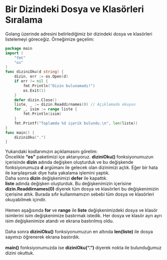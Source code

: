 # Bir Dizindeki Dosya ve Klasörleri Sıralama

Golang üzerinde adresini belirlediğimiz bir dizindeki dosya ve klasörleri listelemeyi göreceğiz. Örneğimize geçelim:

```go
package main
import (
	"fmt"
	"os"
)
func diziniOku(d string) {
	dizin, err := os.Open(d)
	if err != nil {
		fmt.Println("Dizin bulunamadı!")
		os.Exit(1)
	}
	defer dizin.Close()
	liste, _ := dizin.Readdirnames(0) // Açıklamada okuyun
	for _, isim := range liste {
		fmt.Println(isim)
	}
	fmt.Printf("Toplamda %d içerik bulundu.\n", len(liste))
}
func main() {
	diziniOku(".")
}
```

Yukarıdaki kodlarımızın açıklamasını görelim:\
Öncelikle **“os”** paketimizi içe aktarıyoruz. **diziniOku()** fonksiyonumuzun içerisinde **dizin** adında değişken oluşturduk ve bu değişkende fonksiyonumuza **d** argümanı ile gelecek olan dizinimizi açtık. Eğer bir hata ile karşılaşırsak diye hata yakalama işlemini yaptık.\
Daha sonra **dizin** değişkenimizi **defer** ile kapattık.\
**liste** adında değişken oluşturduk. Bu değişkenimizin içerisine **dizin.Readdirnames(0)** diyerek tüm dosya ve klasörleri bu değişkenimizin içerisine attık. Burada sıfır kullanmamızın sebebi tüm dosya ve klasörleri okuyabilmek içindir.\
&#x20;\
Hemen aşağısında **for** ve **range** ile **liste** değişkenimizdeki dosya ve klasör isimlerini isim değişkenimize bastırmak istedik. Her dosya ve klasör ayrı ayrı isim değişkenimize atandı ve ekrana bastırılmış oldu.\
&#x20;\
Daha sonra **diziniOku()** fonksiyonumuzun en altında **len(liste)** ile dosya sayımızı öğrenerek ekrana bastırdık.\
&#x20;\
**main()** fonksiyonumuzda ise **diziniOku(“.”)** diyerek nokta ile bulunduğumuz dizini okuttuk.
